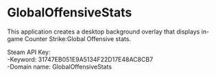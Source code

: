 GlobalOffensiveStats
====================

This application creates a desktop background overlay that displays in-game Counter Strike:Global Offensive stats.

Steam API Key:
  <br>-Keyword: 31747EB051E9A5134F22D17E48AC8CB7
  <br>-Domain name: GlobalOffensiveStats
